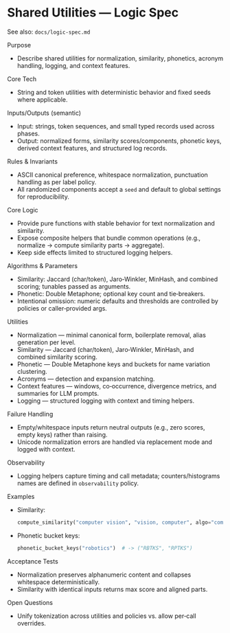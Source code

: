 # Shared Utilities — Logic Spec

See also: `docs/logic-spec.md`

Purpose
- Describe shared utilities for normalization, similarity, phonetics, acronym handling, logging, and context features.

Core Tech
- String and token utilities with deterministic behavior and fixed seeds where applicable.

Inputs/Outputs (semantic)
- Input: strings, token sequences, and small typed records used across phases.
- Output: normalized forms, similarity scores/components, phonetic keys, derived context features, and structured log records.

Rules & Invariants
- ASCII canonical preference, whitespace normalization, punctuation handling as per label policy.
- All randomized components accept a `seed` and default to global settings for reproducibility.

Core Logic
- Provide pure functions with stable behavior for text normalization and similarity.
- Expose composite helpers that bundle common operations (e.g., normalize → compute similarity parts → aggregate).
- Keep side effects limited to structured logging helpers.

Algorithms & Parameters
- Similarity: Jaccard (char/token), Jaro‑Winkler, MinHash, and combined scoring; tunables passed as arguments.
- Phonetic: Double Metaphone; optional key count and tie‑breakers.
- Intentional omission: numeric defaults and thresholds are controlled by policies or caller‑provided args.

Utilities
- Normalization — minimal canonical form, boilerplate removal, alias generation per level.
- Similarity — Jaccard (char/token), Jaro‑Winkler, MinHash, and combined similarity scoring.
- Phonetic — Double Metaphone keys and buckets for name variation clustering.
- Acronyms — detection and expansion matching.
- Context features — windows, co‑occurrence, divergence metrics, and summaries for LLM prompts.
- Logging — structured logging with context and timing helpers.

Failure Handling
- Empty/whitespace inputs return neutral outputs (e.g., zero scores, empty keys) rather than raising.
- Unicode normalization errors are handled via replacement mode and logged with context.

Observability
- Logging helpers capture timing and call metadata; counters/histograms names are defined in `observability` policy.

Examples
- Similarity:
  ```python
  compute_similarity("computer vision", "vision, computer", algo="combined", return_parts=True)
  ```
- Phonetic bucket keys:
  ```python
  phonetic_bucket_keys("robotics")  # -> ("RBTKS", "RPTKS")
  ```

Acceptance Tests
- Normalization preserves alphanumeric content and collapses whitespace deterministically.
- Similarity with identical inputs returns max score and aligned parts.

Open Questions
- Unify tokenization across utilities and policies vs. allow per‑call overrides.
